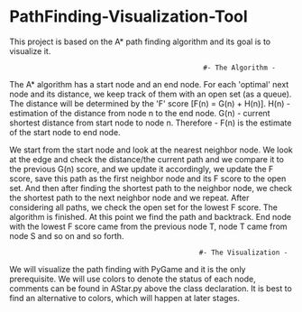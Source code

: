 # PathFinding-Visualization-Tool

This project is based on the A* path finding algorithm and its goal is to visualize it.

                                                    #- The Algorithm -
The A* algorithm has a start node and an end node. For each 'optimal' next node and its distance, we keep track of them
with an open set (as a queue). The distance will be determined by the 'F' score [F(n) = G(n) + H(n)].
H(n) - estimation of the distance from node n to the end node.
G(n) - current shortest distance from start node to node n.
Therefore - F(n) is the estimate of the start node to end node.

We start from the start node and look at the nearest neighbor node. We look at the edge and check the distance/the current path and we
compare it to the previous G(n) score, and we update it accordingly, we update the F score, save this path as the first neighbor node and its F score to the open set.
And then after finding the shortest path to the neighbor node, we check the shortest path to the next neighbor node and we repeat.
After considering all paths, we check the open set for the lowest F score.
The algorithm is finished.
At this point we find the path and backtrack. End node with the lowest F score came from the previous node T, node T came from node S and so on and so forth.

                                                   #- The Visualization -
We will visualize the path finding with PyGame and it is the only prerequisite.
We will use colors to denote the status of each node, comments can be found in AStar.py above the class declaration.
It is best to find an alternative to colors, which will happen at later stages.
